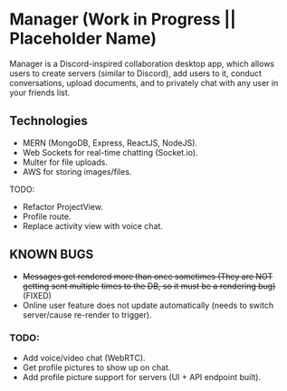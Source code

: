 # Manager (Work in Progress || Placeholder Name) #

Manager is a Discord-inspired collaboration desktop app, which allows users to create servers (similar to Discord), add users to it, conduct conversations, upload documents, and to privately chat with any user in your friends list.

## Technologies ##
- MERN (MongoDB, Express, ReactJS, NodeJS).
- Web Sockets for real-time chatting (Socket.io).
- Multer for file uploads.
- AWS for storing images/files.

TODO:
- Refactor ProjectView.
- Profile route.
- Replace activity view with voice chat.


## KNOWN BUGS ##
- ~~Messages get rendered more than once sometimes (They are NOT getting sent multiple times to the DB, so it must be a rendering bug)~~ (FIXED)
- Online user feature does not update automatically (needs to switch server/cause re-render to trigger).

### TODO: ###
- Add voice/video chat (WebRTC).
- Get profile pictures to show up on chat.
- Add profile picture support for servers (UI + API endpoint built).

